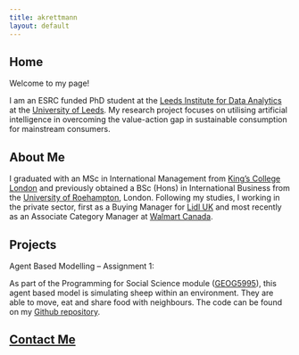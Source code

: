 ```yaml
---
title: akrettmann
layout: default
---
```


## Home

Welcome to my page!

I am an ESRC funded PhD student at the [Leeds Institute for Data Analytics](https://lida.leeds.ac.uk/) at the [University of Leeds](http://www.leeds.ac.uk/). 
My research project focuses on utilising artificial intelligence in overcoming the value-action gap in sustainable consumption for mainstream consumers. 
 
## About Me
I graduated with an MSc in International Management from [King’s College London](https://www.kcl.ac.uk/) and previously obtained a BSc (Hons) in International Business from the [University of Roehampton](https://www.roehampton.ac.uk/), London. Following my studies, I working in the private sector, first as a Buying Manager for [Lidl UK](https://www.lidl.co.uk/) and most recently as an Associate Category Manager at [Walmart Canada](https://www.walmart.ca/en). 
 
## Projects

Agent Based Modelling – Assignment 1:

As part of the Programming for Social Science module ([GEOG5995](https://www.geog.leeds.ac.uk/courses/computing/study/core-python-phd/)), this agent based model is simulating sheep within an environment. They are able to move, eat and share food with neighbours. 
The code can be found on my [Github repository](https://github.com/akrettmann/Geog5995_assignment1_practicals_final). 
 
## [Contact Me](contactme.md) 

